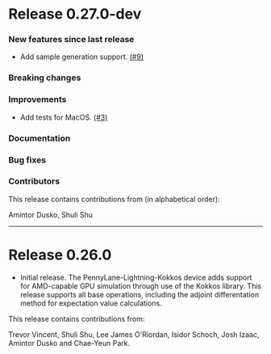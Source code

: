 # Release 0.27.0-dev

### New features since last release
 * Add sample generation support.
  [(#9)](https://github.com/PennyLaneAI/pennylane-lightning-kokkos/pull/9)

### Breaking changes

### Improvements
 * Add tests for MacOS.
  [(#3)](https://github.com/PennyLaneAI/pennylane-lightning-kokkos/pull/3)

### Documentation

### Bug fixes

### Contributors

This release contains contributions from (in alphabetical order):

Amintor Dusko, Shuli Shu

---
# Release 0.26.0

 * Initial release. The PennyLane-Lightning-Kokkos device adds support for AMD-capable GPU simulation through use of the Kokkos library.
This release supports all base operations, including the adjoint differentation method for expectation value calculations.

This release contains contributions from:

Trevor Vincent, Shuli Shu, Lee James O'Riordan, Isidor Schoch, Josh Izaac, Amintor Dusko and Chae-Yeun Park.
